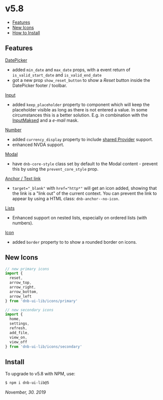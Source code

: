 # v5.8

- [Features](#features)
- [New Icons](#new-icons)
- [How to Install](#install)

## Features

[DatePicker](/uilib/components/date-picker)

- added `min_date` and `max_date` props, with a event return of `is_valid_start_date` and `is_valid_end_date`
- got a new prop `show_reset_button` to show a _Reset_ button inside the DatePicker footer / toolbar.

[Input](/uilib/components/input)

- added `keep_placeholder` property to component which will keep the placeholder visible as long as there is not entered a value. In some circumstances this is a better solution. E.g. in combination with the [InputMaksed](/uilib/components/input-masked) and a _e-mail_ mask.

[Number](/uilib/components/number)

- added `currency_display` property to include [shared Provider](/uilib/components/number-format/provider) support.
- enhanced NVDA support.

[Modal](/uilib/components/modal)

- have `dnb-core-style` class set by default to the Modal content - prevent this by using the `prevent_core_style` prop.

[Anchor / Text link](/uilib/elements/anchor)

- `target="_blank"` with `href="http*"` will get an icon added, showing that the link is a "link out" of the current context. You can prevent the link to appear by using a HTML class: `dnb-anchor--no-icon`.

[Lists](/uilib/elements/lists)

- Enhanced support on nested lists, especially on ordered lists (with numbers).

[Icon](/uilib/components/icon)

- added `border` property to to show a rounded border on icons.

## New Icons

```js
// new primary icons
import {
  reset,
  arrow_top,
  arrow_right,
  arrow_bottom,
  arrow_left
} from 'dnb-ui-lib/icons/primary'

// new secondary icons
import {
  home,
  settings,
  refresh,
  add_file,
  view_on,
  view_off
} from 'dnb-ui-lib/icons/secondary'
```

## Install

To upgrade to v5.8 with NPM, use:

```bash
$ npm i dnb-ui-lib@5
```

_November, 30. 2019_
